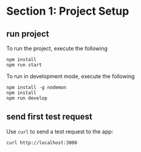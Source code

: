 # Section 1: Project Setup

## run project
To run the project, execute the following
```
npm install
npm run start
```

To run in development mode, execute the following
```
npm install -g nodemon
npm install
npm run develop
```

## send first test request
Use `curl` to send a test request to the app:

`curl http://localhost:3000`
